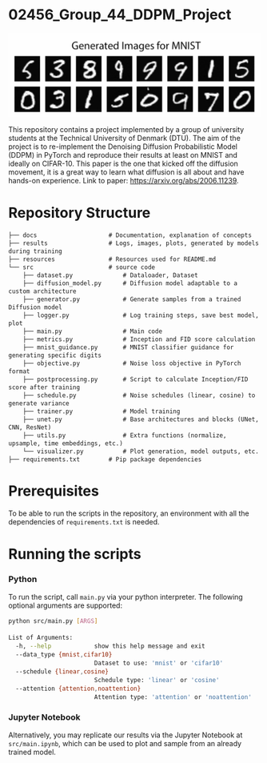 # 02456_Group_44_DDPM_Project

![generated_images_for_MNIST](./resources/gen_img.png)

This repository contains a project implemented by a group of university students at the Technical University of Denmark (DTU). The aim of the project is to re-implement the Denoising Diffusion Probabilistic Model (DDPM) in PyTorch and reproduce their results at least on MNIST and ideally on CIFAR-10. This paper is the one that kicked off the diffusion movement, it is a great way to learn what diffusion is all about and have hands-on experience. Link to paper: https://arxiv.org/abs/2006.11239.

# Repository Structure
```
├── docs                    # Documentation, explanation of concepts
├── results                 # Logs, images, plots, generated by models during training
├── resources               # Resources used for README.md
└── src                     # source code
    ├── dataset.py              # Dataloader, Dataset
    ├── diffusion_model.py      # Diffusion model adaptable to a custom architecture
    ├── generator.py            # Generate samples from a trained Diffusion model
    ├── logger.py               # Log training steps, save best model, plot
    ├── main.py                 # Main code
    ├── metrics.py              # Inception and FID score calculation
    ├── mnist_guidance.py       # MNIST classifier guidance for generating specific digits
    ├── objective.py            # Noise loss objective in PyTorch format
    ├── postprocessing.py       # Script to calculate Inception/FID score after training
    ├── schedule.py             # Noise schedules (linear, cosine) to generate variance
    ├── trainer.py              # Model training
    ├── unet.py                 # Base architectures and blocks (UNet, CNN, ResNet)
    ├── utils.py                # Extra functions (normalize, upsample, time embeddings, etc.)
    └── visualizer.py           # Plot generation, model outputs, etc.
├── requirements.txt        # Pip package dependencies
```
# Prerequisites
To be able to run the scripts in the repository, an environment with all the dependencies of `requirements.txt` is needed.

# Running the scripts
### Python
To run the script, call `main.py` via your python interpreter. The following optional arguments are supported:
```bash
python src/main.py [ARGS]

List of Arguments:
  -h, --help            show this help message and exit
  --data_type {mnist,cifar10}
                        Dataset to use: 'mnist' or 'cifar10'
  --schedule {linear,cosine}
                        Schedule type: 'linear' or 'cosine'
  --attention {attention,noattention}
                        Attention type: 'attention' or 'noattention'
```
### Jupyter Notebook
Alternatively, you may replicate our results via the Jupyter Notebook at `src/main.ipynb`, which can be used to plot and sample from an already trained model.

